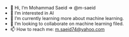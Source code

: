 - 👋 Hi, I’m Mohammad Saeid => @m-saeid
- 👀 I’m interested in AI
- 🌱 I’m currently learning more about machine learning.
- 💞️ I’m looking to collaborate on machine learning filed.
- 📫 How to reach me: m.saeid74@yahoo.com

<!---
m-saeid/m-saeid is a ✨ special ✨ repository because its `README.md` (this file) appears on your GitHub profile.
You can click the Preview link to take a look at your changes.
--->
